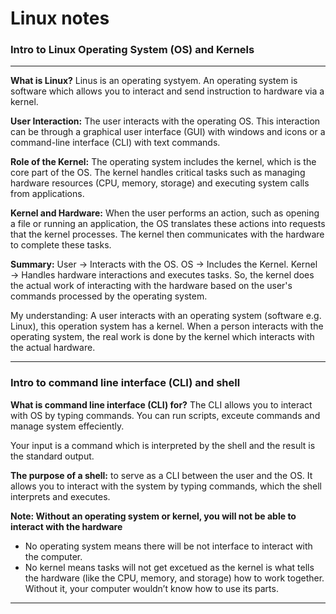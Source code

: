 # Linux notes
### Intro to Linux Operating System (OS) and Kernels
---
**What is Linux?**
Linus is an operating systyem. An operating system is software which allows you to interact and send instruction to hardware via a kernel.

**User Interaction:** 
The user interacts with the operating OS. This interaction can be through a graphical user interface (GUI) with windows and icons or a command-line interface (CLI) with text commands.

**Role of the Kernel:** 
The operating system includes the kernel, which is the core part of the OS. The kernel handles critical tasks such as managing hardware resources (CPU, memory, storage) and executing system calls from applications.

**Kernel and Hardware:** 
When the user performs an action, such as opening a file or running an application, the OS translates these actions into requests that the kernel processes. The kernel then communicates with the hardware to complete these tasks.

**Summary:**
User → Interacts with the OS.
OS → Includes the Kernel.
Kernel → Handles hardware interactions and executes tasks.
So, the kernel does the actual work of interacting with the hardware based on the user's commands processed by the operating system. 

My understanding:
A user interacts with an operating system (software e.g. Linux), this operation system has a kernel. When a person interacts with the operating system, the real work is done by the kernel which interacts with the actual hardware. 

---

### Intro to command line interface (CLI) and shell

**What is command line interface (CLI) for?**
The CLI allows you to interact with OS by typing commands. You can run scripts, exceute commands and manage system effeciently.

Your input is a command which is interpreted by the shell and the result is the standard output.

**The purpose of a shell:** to serve as a CLI between the user and the OS. It allows you to interact with the system by typing commands, which the shell interprets and executes.

**Note: Without an operating system or kernel, you will not be able to interact with the hardware**
- No operating system means there will be not interface to interact with the computer.
- No kernel means tasks will not get excetued as the kernel is what tells the hardware (like the CPU, memory, and storage) how to work together. Without it, your computer wouldn’t know how to use its parts.

  
---

